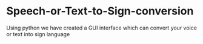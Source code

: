 # Speech-or-Text-to-Sign-conversion
Using python we have created a GUI interface which can  convert your voice or text into sign language
